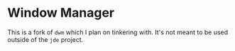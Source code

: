 # Window Manager
This is a fork of `dwm` which I plan on tinkering with. It's not meant to be
used outside of the `jde` project.
